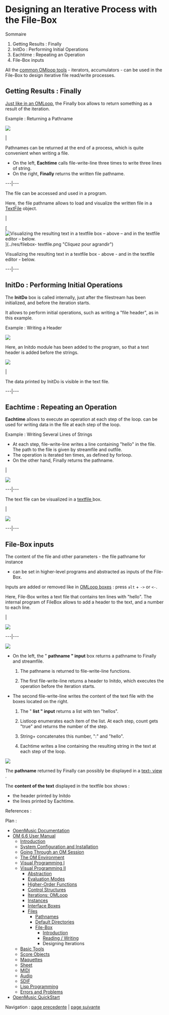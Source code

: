 
# Designing an Iterative Process with the File-Box

Sommaire

  1. Getting Results : Finally
  2. InitDo : Performing Initial Operations
  3. Eachtime : Repeating an Operation
  4. File-Box inputs

All the [common OMloop tools](OMLoop) - iterators, accumulators - can be
used in the File-Box to design iterative file read/write processes.

## Getting Results : Finally

[Just like in an OMLoop](LoopEvaluators), the Finally box allows to
return something as a result of the iteration.

Example : Returning a Pathname

![](../res/fileboxfinally.png)

|

Pathnames can be returned at the end of a process, which is quite convenient
when writing a file.

  * On the left,  **Eachtime** calls file-write-line three times to write three lines of string. 
  * On the right,  **Finally** returns the written file pathname.

  
  
---|---  
  
The file can be accessed and used in a program.

Here, the file pathname allows to load and visualize the written file in a
[TextFile](textfile) object.

|

[![Visualizing the resulting text in a textfile box – above – and in the
textfile editor – below.](../res/filebox-textfile_1.png)](../res/filebox-
textfile.png "Cliquez pour agrandir")

Visualizing the resulting text in a textfile box - above - and in the textfile
editor - below.  
  
---|---  
  
## InitDo : Performing Initial Operations

The **InitDo** box is called internally, just after the filestream has been
initialized, and before the iteration starts.

It allows to perform initial operations, such as writing a "file header", as
in this example.

Example : Writing a Header

![](../res/initdo.png)

Here, an Initdo module has been added to the program, so that a text header is
added before the strings.

![](../res/header.png)

|

The data printed by InitDo is visible in the text file.  
  
---|---  
  
## Eachtime : Repeating an Operation

**Eachtime** allows to execute an operation at each step of the loop. can be
used for writing data in the file at each step of the loop.

Example : Writing Several Lines of Strings

  * At each step, file-write-line writes a line containing "hello" in the file. The path to the file is given by streamfile and outfile. 
  * The operation is iterated ten times, as defined by forloop. 
  * On the other hand, Finally returns the pathname.

|

![](../res/resulteachtime1.png)  
  
---|---  
  
The text file can be visualized in a [ textfile ](textfile) box.

|

![](../res/resutleachtime2.png)  
  
---|---  
  
## File-Box inputs

The content of the file and other parameters - the file pathname for instance
- can be set in higher-level programs and abstracted as inputs of the File-
Box.

Inputs are added or removed like in [OMLoop boxes](LoopGeneral) : press
`alt` \+ `->` or `<-`.

Here, File-Box writes a text file that contains ten lines with "hello". The
internal program of FileBox allows to add a header to the text, and a number
to each line.

|

![](../res/outsidethepatch.png)  
  
---|---  
  
![](../res/insidefilebox.png)

  * On the left, the " **pathname " input** box returns a pathname to Finally and streamfile. 

    1. The pathname is returned to file-write-line functions. 

    2. The first file-write-line returns a header to Initdo, which executes the operation before the iteration starts.

  * The second file-write-line writes the content of the text file with the boxes located on the right.

    1. The " **list " input** returns a list with ten "hellos". 

    2. Listloop enumerates each item of the list. At each step, count gets "true" and returns the number of the step. 

    3. String+ concatenates this number, ":" and "hello". 

    4. Eachtime writes a line containing the resulting string in the text at each step of the loop.

![](../res/fileboxinputs.png)

The **pathname** returned by Finally can possibly be displayed in a  [text-
view](TextBoxes) .

The **content of the text** displayed in the textfile box shows :

  * the header printed by Initdo
  * the lines printed by Eachtime.

References :

Plan :

  * [OpenMusic Documentation](OM-Documentation)
  * [OM 6.6 User Manual](OM-User-Manual)
    * [Introduction](00-Sommaire)
    * [System Configuration and Installation](Installation)
    * [Going Through an OM Session](Goingthrough)
    * [The OM Environment](Environment)
    * [Visual Programming I](BasicVisualProgramming)
    * [Visual Programming II](AdvancedVisualProgramming)
      * [Abstraction](Abstraction)
      * [Evaluation Modes](EvalModes)
      * [Higher-Order Functions](HighOrder)
      * [Control Structures](Control)
      * [Iterations: OMLoop](OMLoop)
      * [Instances](Instances)
      * [Interface Boxes](InterfaceBoxes)
      * [Files](Files)
        * [Pathnames](Pathnames)
        * [Default Directories](DefDirectories)
        * [File-Box](File-Box)
          * [Introduction](FileBoxIntro)
          * [Reading / Writing](ReadingWriting)
          * Designing Iterations
    * [Basic Tools](BasicObjects)
    * [Score Objects](ScoreObjects)
    * [Maquettes](Maquettes)
    * [Sheet](Sheet)
    * [MIDI](MIDI)
    * [Audio](Audio)
    * [SDIF](SDIF)
    * [Lisp Programming](Lisp)
    * [Errors and Problems](errors)
  * [OpenMusic QuickStart](QuickStart-Chapters)

Navigation : [page precedente](ReadingWriting "page précédente\(Reading /
Writing\)") | [page suivante](BasicObjects "page suivante\(Basic
Tools\)")

